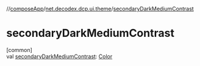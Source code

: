 //[composeApp](../../index.md)/[net.decodex.dcp.ui.theme](index.md)/[secondaryDarkMediumContrast](secondary-dark-medium-contrast.md)

# secondaryDarkMediumContrast

[common]\
val [secondaryDarkMediumContrast](secondary-dark-medium-contrast.md): [Color](https://developer.android.com/reference/kotlin/androidx/compose/ui/graphics/Color.html)
